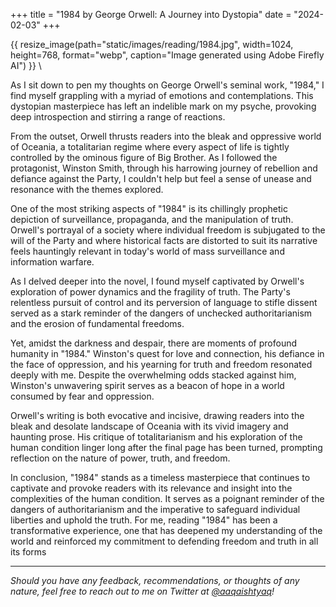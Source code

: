 +++
title = "1984 by George Orwell: A Journey into Dystopia"
date = "2024-02-03"
+++

{{ resize_image(path="static/images/reading/1984.jpg", width=1024, height=768, format="webp", caption="Image generated using Adobe Firefly AI") }} \

As I sit down to pen my thoughts on George Orwell's seminal work, "1984," I find myself grappling with a myriad of emotions and contemplations. This dystopian masterpiece has left an indelible mark on my psyche, provoking deep introspection and stirring a range of reactions.

From the outset, Orwell thrusts readers into the bleak and oppressive world of Oceania, a totalitarian regime where every aspect of life is tightly controlled by the ominous figure of Big Brother. As I followed the protagonist, Winston Smith, through his harrowing journey of rebellion and defiance against the Party, I couldn't help but feel a sense of unease and resonance with the themes explored.

One of the most striking aspects of "1984" is its chillingly prophetic depiction of surveillance, propaganda, and the manipulation of truth. Orwell's portrayal of a society where individual freedom is subjugated to the will of the Party and where historical facts are distorted to suit its narrative feels hauntingly relevant in today's world of mass surveillance and information warfare.

As I delved deeper into the novel, I found myself captivated by Orwell's exploration of power dynamics and the fragility of truth. The Party's relentless pursuit of control and its perversion of language to stifle dissent served as a stark reminder of the dangers of unchecked authoritarianism and the erosion of fundamental freedoms.

Yet, amidst the darkness and despair, there are moments of profound humanity in "1984." Winston's quest for love and connection, his defiance in the face of oppression, and his yearning for truth and freedom resonated deeply with me. Despite the overwhelming odds stacked against him, Winston's unwavering spirit serves as a beacon of hope in a world consumed by fear and oppression.

Orwell's writing is both evocative and incisive, drawing readers into the bleak and desolate landscape of Oceania with its vivid imagery and haunting prose. His critique of totalitarianism and his exploration of the human condition linger long after the final page has been turned, prompting reflection on the nature of power, truth, and freedom.

In conclusion, "1984" stands as a timeless masterpiece that continues to captivate and provoke readers with its relevance and insight into the complexities of the human condition. It serves as a poignant reminder of the dangers of authoritarianism and the imperative to safeguard individual liberties and uphold the truth. For me, reading "1984" has been a transformative experience, one that has deepened my understanding of the world and reinforced my commitment to defending freedom and truth in all its forms

---

_Should you have any feedback, recommendations, or thoughts of any nature, feel free to reach out to me on Twitter at [@aaqaishtyaq](http://www.twitter.com/aaqaishtyaq)!_

